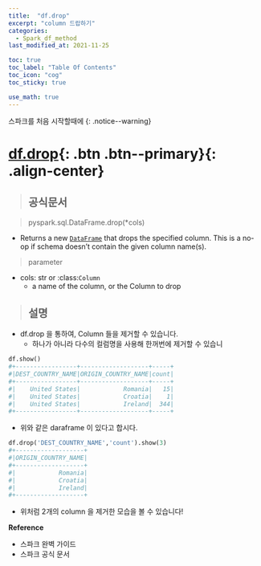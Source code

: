 ```yaml
---
title:  "df.drop"
excerpt: "column 드랍하기"
categories:
  - Spark_df_method
last_modified_at: 2021-11-25

toc: true
toc_label: "Table Of Contents"
toc_icon: "cog"
toc_sticky: true

use_math: true
---
```


스파크를 처음 시작할때에
{: .notice--warning}

# [df.drop](#link){: .btn .btn--primary}{: .align-center}

> ## 공식문서

> pyspark.sql.DataFrame.drop(\*cols)

- Returns a new [`DataFrame`](https://spark.apache.org/docs/latest/api/python/reference/api/pyspark.sql.DataFrame.html#pyspark.sql.DataFrame) that drops the specified column. This is a no-op if schema doesn’t contain the given column name(s).

> parameter

- cols: str or :class:`Column`
  - a name of the column, or the Column to drop

> ## 설명

- df.drop 을 통하여, Column 들을 제거할 수 있습니다. 
  - 하나가 아니라 다수의 컬럼명을 사용해 한꺼번에 제거할 수 있습니

```python
df.show()
#+-----------------+-------------------+-----+
#|DEST_COUNTRY_NAME|ORIGIN_COUNTRY_NAME|count|
#+-----------------+-------------------+-----+
#|    United States|            Romania|   15|
#|    United States|            Croatia|    1|
#|    United States|            Ireland|  344|
#+-----------------+-------------------+-----+
```

- 위와 같은 daraframe 이 있다고 합시다.

```python
df.drop('DEST_COUNTRY_NAME','count').show(3)
#+-------------------+
#|ORIGIN_COUNTRY_NAME|
#+-------------------+
#|            Romania|
#|            Croatia|
#|            Ireland|
#+-------------------+
```

- 위처럼 2개의 column 을 제거한 모습을 볼 수 있습니다! 



**Reference**

- 스파크 완벽 가이드
- 스파크 공식 문서



